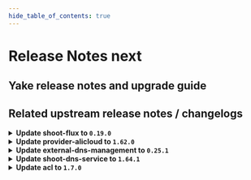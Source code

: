 ```yaml
---
hide_table_of_contents: true
---
```


# Release Notes next

## Yake release notes and upgrade guide

## Related upstream release notes / changelogs


<details>
<summary><b>Update shoot-flux to <code>0.19.0</code></b></summary>

## What's Changed
* renovate: disable semantic commits by @timebertt in https://github.com/stackitcloud/gardener-extension-shoot-flux/pull/152
* 🤖 Update module github.com/ironcore-dev/vgopath to v0.1.8 by @renovate in https://github.com/stackitcloud/gardener-extension-shoot-flux/pull/147
* 🤖 Update module golang.org/x/tools to v0.33.0 by @renovate in https://github.com/stackitcloud/gardener-extension-shoot-flux/pull/149
* 🤖 Update module github.com/go-logr/logr to v1.4.3 by @renovate in https://github.com/stackitcloud/gardener-extension-shoot-flux/pull/153
* 🤖 Update module github.com/onsi/gomega to v1.37.0 by @renovate in https://github.com/stackitcloud/gardener-extension-shoot-flux/pull/148
* 🤖 Update k8s.io/utils digest to 0f33e8f by @renovate in https://github.com/stackitcloud/gardener-extension-shoot-flux/pull/145
* 🤖 Update module github.com/gardener/gardener to v1.120.0 by @renovate in https://github.com/stackitcloud/gardener-extension-shoot-flux/pull/150
* 🤖 Update module github.com/onsi/ginkgo/v2 to v2.23.4 by @renovate in https://github.com/stackitcloud/gardener-extension-shoot-flux/pull/146
* 🤖 Update module github.com/gardener/gardener to v1.120.1 by @renovate in https://github.com/stackitcloud/gardener-extension-shoot-flux/pull/143
* 🤖 Update fluxcd (minor) by @renovate in https://github.com/stackitcloud/gardener-extension-shoot-flux/pull/154


**Full Changelog**: https://github.com/stackitcloud/gardener-extension-shoot-flux/compare/v0.18.0...v0.19.0

</details>

<details>
<summary><b>Update provider-alicloud to <code>1.62.0</code></b></summary>

# [gardener/gardener-extension-provider-alicloud]

## ✨ New Features

- `[USER]` This extension now supports in-place node updates. Read more about it [here](https://github.com/gardener/gardener/blob/master/docs/proposals/31-inplace-node-update.md). by @ary1992 [#795]
## 🏃 Others

- `[OPERATOR]` Obsolete ClusterRoles and ClusterRoleBindings that were leftovers from the machine-controller-manager component are now cleaned up. by @georgibaltiev [#794]
- `[OPERATOR]` Update `gardener/gardener` to `v1.117.0` [Release Notes](https://github.com/gardener/gardener/releases/tag/v1.117.0) by @kevin-lacoo [#786]

## Helm Charts
- admission-alicloud-application: `europe-docker.pkg.dev/gardener-project/releases/charts/gardener/extensions/admission-alicloud-application:v1.62.0`
- admission-alicloud-runtime: `europe-docker.pkg.dev/gardener-project/releases/charts/gardener/extensions/admission-alicloud-runtime:v1.62.0`
- provider-alicloud: `europe-docker.pkg.dev/gardener-project/releases/charts/gardener/extensions/provider-alicloud:v1.62.0`
## Container (OCI) Images
- gardener-extension-admission-alicloud: `europe-docker.pkg.dev/gardener-project/releases/gardener/extensions/admission-alicloud:v1.62.0`
- gardener-extension-provider-alicloud: `europe-docker.pkg.dev/gardener-project/releases/gardener/extensions/provider-alicloud:v1.62.0`


</details>

<details>
<summary><b>Update external-dns-management to <code>0.25.1</code></b></summary>

# [gardener/external-dns-management]

## 🐛 Bug Fixes

- `[USER]` Ensure ignored entries are not deleted on cleanup in an edge case. by @MartinWeindel [#505]
## 🏃 Others

- `[USER]` [provider type openstack-designate] Allow secret key `authURL` as alias of `OS_AUTH_URL` by @MartinWeindel [#504]
- `[OPERATOR]` Bump `openstack-designate` provider library `gophercloud` from version `v0.24.0` to `v2.7.0`. by @MartinWeindel [#481]

## Helm Charts
- dns-controller-manager: `europe-docker.pkg.dev/gardener-project/releases/charts/dns-controller-manager:v0.25.1`
## Container (OCI) Images
- dns-controller-manager: `europe-docker.pkg.dev/gardener-project/releases/dns-controller-manager:v0.25.1`


</details>

<details>
<summary><b>Update shoot-dns-service to <code>1.64.1</code></b></summary>

# [gardener/external-dns-management]

## 🐛 Bug Fixes

- `[USER]` Ensure ignored entries are not deleted on cleanup in an edge case. by @MartinWeindel [gardener/external-dns-management#505]
## 🏃 Others

- `[USER]` [provider type openstack-designate] Allow secret key `authURL` as alias of `OS_AUTH_URL` by @MartinWeindel [gardener/external-dns-management#504]
- `[OPERATOR]` Bump `openstack-designate` provider library `gophercloud` from version `v0.24.0` to `v2.7.0`. by @MartinWeindel [gardener/external-dns-management#481]

## Helm Charts
- admission-shoot-dns-service-application: `europe-docker.pkg.dev/gardener-project/releases/charts/gardener/extensions/admission-shoot-dns-service-application:v1.64.1`
- admission-shoot-dns-service-runtime: `europe-docker.pkg.dev/gardener-project/releases/charts/gardener/extensions/admission-shoot-dns-service-runtime:v1.64.1`
- shoot-dns-service: `europe-docker.pkg.dev/gardener-project/releases/charts/gardener/extensions/shoot-dns-service:v1.64.1`
## Container (OCI) Images
- gardener-extension-admission-shoot-dns-service: `europe-docker.pkg.dev/gardener-project/releases/gardener/extensions/admission-shoot-dns-service:v1.64.1`
- gardener-extension-shoot-dns-service: `europe-docker.pkg.dev/gardener-project/releases/gardener/extensions/shoot-dns-service:v1.64.1`


</details>

<details>
<summary><b>Update acl to <code>1.7.0</code></b></summary>

<!-- Release notes generated using configuration in .github/release.yaml at main -->

## What's Changed
### ⚠️ Breaking Changes
* Drop support for Seeds with Kubernetes version <= 1.26 by @RadaBDimitrova in https://github.com/stackitcloud/gardener-extension-acl/pull/119
### ✨ Features
* Publish helm charts to ghcr.io by @oliver-goetz in https://github.com/stackitcloud/gardener-extension-acl/pull/114
* Use ServiceTrafficDistribution to make Services topology-aware when runtime Kubernetes >= 1.31 by @ialidzhikov in https://github.com/stackitcloud/gardener-extension-acl/pull/105
* Adapt admission controller helm charts for deployment by gardener-operator by @oliver-goetz in https://github.com/stackitcloud/gardener-extension-acl/pull/121
### 🤖 Dependencies
* Update dependency ko-build/ko to v0.17.1 by @renovate in https://github.com/stackitcloud/gardener-extension-acl/pull/84
* Update module github.com/spf13/cobra to v1.9.1 by @renovate in https://github.com/stackitcloud/gardener-extension-acl/pull/113
* Update module github.com/onsi/ginkgo/v2 to v2.23.4 by @renovate in https://github.com/stackitcloud/gardener-extension-acl/pull/116
* Update module github.com/tidwall/gjson to v1.18.0 by @renovate in https://github.com/stackitcloud/gardener-extension-acl/pull/103
* Update module golang.org/x/tools to v0.32.0 by @renovate in https://github.com/stackitcloud/gardener-extension-acl/pull/125
* Update module github.com/onsi/gomega to v1.37.0 by @renovate in https://github.com/stackitcloud/gardener-extension-acl/pull/124
* Update dependency go to v1.24.2 by @renovate in https://github.com/stackitcloud/gardener-extension-acl/pull/112
* Update k8s packages (minor) by @renovate in https://github.com/stackitcloud/gardener-extension-acl/pull/65
### ℹ️ Other Changes
* Forbid container privilege escalations for Gardener Extension ACL component containers by @georgibaltiev in https://github.com/stackitcloud/gardener-extension-acl/pull/117

## New Contributors
* @oliver-goetz made their first contribution in https://github.com/stackitcloud/gardener-extension-acl/pull/114
* @RadaBDimitrova made their first contribution in https://github.com/stackitcloud/gardener-extension-acl/pull/119
* @georgibaltiev made their first contribution in https://github.com/stackitcloud/gardener-extension-acl/pull/117
* @Wieneo made their first contribution in https://github.com/stackitcloud/gardener-extension-acl/pull/126

**Full Changelog**: https://github.com/stackitcloud/gardener-extension-acl/compare/v1.6.0...v1.7.0

</details>
